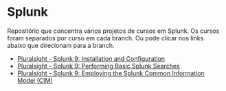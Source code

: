 # Splunk
Repositório que concentra vários projetos de cursos em Splunk.
Os cursos foram separados por curso em cada branch. Ou pode clicar nos links abaixo que direcionam para a branch.

* [Pluralsight - Splunk 9: Installation and Configuration](https://github.com/rafaelpeinado/splunk/tree/pluralsight/splunk-9-installation-and-configuration)
* [Pluralsight - Splunk 9: Performing Basic Splunk Searches](https://github.com/rafaelpeinado/splunk/tree/pluralsight/splunk-9-performing-basic-splunk-searches)
* [Pluralsight - Splunk 9: Employing the Splunk Common Information Model (CIM)](https://github.com/rafaelpeinado/splunk/tree/pluralsight/splunk-9-employing-the-splunk-common-information-model-cim)
